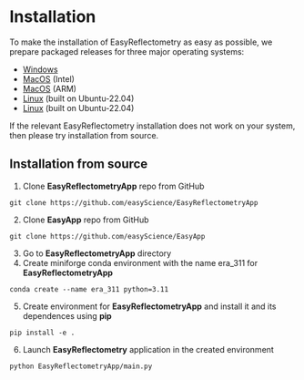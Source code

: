 # Installation

To make the installation of EasyReflectometry as easy as possible, we prepare packaged releases for three major operating systems: 

- [Windows](https://github.com/EasyScience/EasyReflectometryApp/releases/download/v1.0.0/EasyReflectometryApp_v1.0.0_windows-2022.exe)
- [MacOS](https://github.com/EasyScience/EasyReflectometryApp/releases/download/v1.0.0/EasyReflectometryApp_v1.0.0_macos-13-Intel.zip) (Intel)
- [MacOS](https://github.com/EasyScience/EasyReflectometryApp/releases/download/v1.0.0/EasyReflectometryApp_v1.0.0_macos-14-AppleSilicon.zip) (ARM)
- [Linux](https://github.com/EasyScience/EasyReflectometryApp/releases/download/v1.0.0/EasyReflectometryApp_v1.0.0_ubuntu-22.04) (built on Ubuntu-22.04)
- [Linux](https://github.com/EasyScience/EasyReflectometryApp/releases/download/v1.0.0/EasyReflectometryApp_v1.0.0_ubuntu-24.04) (built on Ubuntu-22.04)

If the relevant EasyReflectometry installation does not work on your system, then please try installation from source. 

## Installation from source

1. Clone **EasyReflectometryApp** repo from GitHub
  ```
  git clone https://github.com/easyScience/EasyReflectometryApp
  ```
2. Clone **EasyApp** repo from GitHub
  ```
  git clone https://github.com/easyScience/EasyApp
  ```
3. Go to **EasyReflectometryApp** directory
4. Create miniforge conda environment with the name era_311 for **EasyReflectometryApp**
  ```
  conda create --name era_311 python=3.11
  ```  
5. Create environment for **EasyReflectometryApp** and install it and its dependences using **pip** 
  ```
  pip install -e .
  ```  
6. Launch **EasyReflectometry** application in the created environment
  ```
  python EasyReflectometryApp/main.py
  ```
